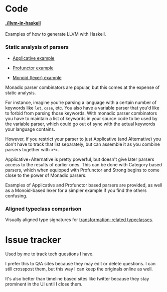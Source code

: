 # Code

#### [./llvm-in-haskell](./llvm-in-haskell)

Examples of how to generate LLVM with Haskell.

### Static analysis of parsers

+ [Applicative example](./haskell/ApplicativeParser.hs)

+ [Profunctor example](./haskell/ProfunctorParser.hs)

+ [Monoid (lexer) example](./haskell/MonoidLexer.hs)

Monadic parser combinators are popular, but this comes at the expense of static analysis.

For instance, imagine you're parsing a language with a certain number of keywords like `let`, `case`, etc. You also have a variable parser that you'd like to forbid from parsing those keywords. With monadic parser combinators you have to maintain a list of keywords in your source code to be used by the variable parser, which could go out of sync with the actual keywords your language contains.

However, if you restrict your parser to just Applicative (and Alternative) you don't have to track that list separately, but can assemble it as you combine parsers together with `<*>`.

Applicative+Alternative is pretty powerful, but doesn't give later parsers access to the results of earlier ones. This can be done with Category based parsers, which when equipped with Profunctor and Strong begins to come close to the power of Monadic parsers.

Examples of Applicative and Profunctor based parsers are provided, as well as a Monoid-based lexer for a simpler example if you find the others confusing.

### Aligned typeclass comparison

Visually aligned type signatures for [transformation-related typeclasses](./haskell/TransformationTypeclasses.hs).

# Issue tracker

Used by me to track tech questions I have.

I prefer this to Q/A sites because they may edit or delete questions. I can still crosspost them, but this way I can keep the originals online as well.

It's also better than timeline based sites like twitter because they stay prominent in the UI until I close them.
